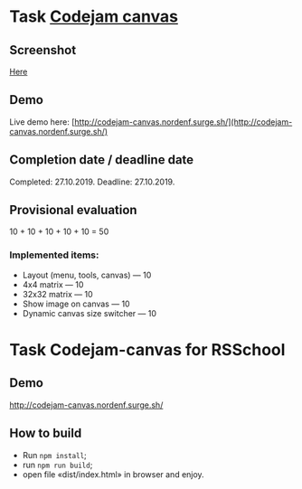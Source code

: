 # Task [Codejam canvas](https://github.com/rolling-scopes-school/tasks/blob/master/tasks/stage-2/codejam-canvas/codejam-canvas.md)

## Screenshot
[Here](https://habrastorage.org/webt/16/7n/r3/167nr3y9x8tca5fcxe263zqinrs.png)

## Demo
Live demo here: [http://codejam-canvas.nordenf.surge.sh/](http://codejam-canvas.nordenf.surge.sh/)

## Completion date / deadline date
Completed: 27.10.2019.
Deadline: 27.10.2019.

##  Provisional evaluation
10 + 10 + 10 + 10 + 10 = 50
### Implemented items:
* Layout (menu, tools, canvas) — 10
* 4x4 matrix — 10
* 32x32 matrix — 10
* Show image on canvas — 10
* Dynamic canvas size switcher — 10




# Task Codejam-canvas for RSSchool

## Demo
[http://codejam-canvas.nordenf.surge.sh/
](http://codejam-canvas.nordenf.surge.sh/)

## How to build

* Run ```npm install```;
* run ```npm run build```;
* open file «dist/index.html» in browser and enjoy.
